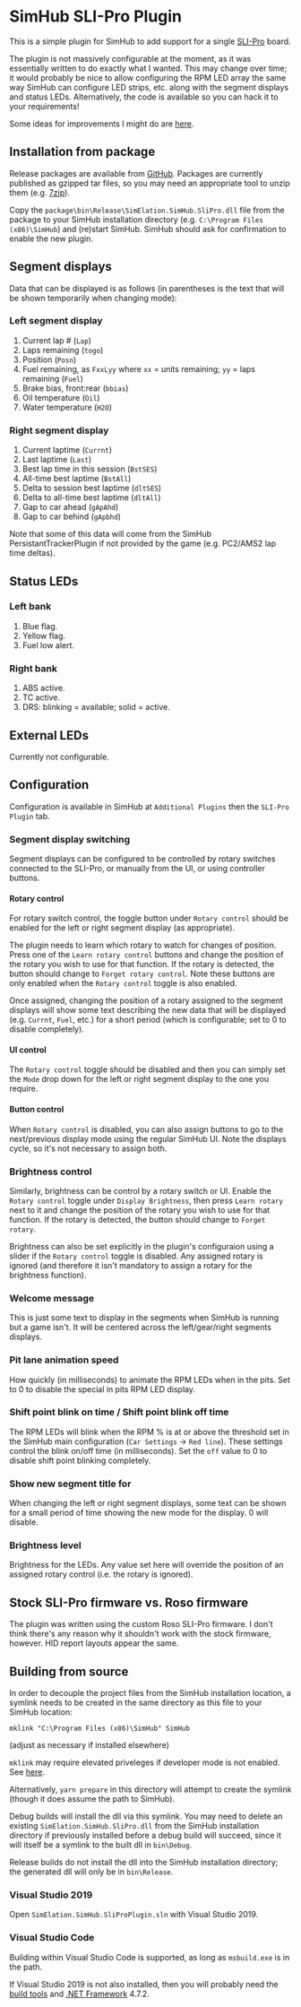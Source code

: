 # SimHub SLI-Pro Plugin

This is a simple plugin for SimHub to add support for a single [SLI-Pro](https://www.leobodnar.com/products/SLI-PRO/) board.

The plugin is not massively configurable at the moment, as it was essentially written to do exactly what I wanted.
This may change over time; it would probably be nice to allow configuring the RPM LED array the same way SimHub can configure
LED strips, etc. along with the segment displays and status LEDs. Alternatively, the code is available so you can hack it to your
requirements!

Some ideas for improvements I might do are [here](https://github.com/simelation/simhub-plugins/issues/1).

## Installation from package

Release packages are available from [GitHub](https://github.com/orgs/simelation/packages?repo_name=simhub-plugins).
Packages are currently published as gzipped tar files, so you may need an appropriate tool to unzip them
(e.g. [7zip](https://www.7-zip.org/)).

Copy the `package\bin\Release\SimElation.SimHub.SliPro.dll` file from the package to your SimHub installation directory
(e.g. `C:\Program Files (x86)\SimHub`) and (re)start SimHub. SimHub should ask for confirmation to enable the new plugin.

## Segment displays

Data that can be displayed is as follows (in parentheses is the text that will be shown temporarily when changing mode):

### Left segment display

1. Current lap # (`Lap`)
1. Laps remaining (`togo`)
1. Position (`Posn`)
1. Fuel remaining, as `FxxLyy` where `xx` = units remaining; `yy` = laps remaining (`Fuel`)
1. Brake bias, front:rear (`bbias`)
1. Oil temperature (`Oil`)
1. Water temperature (`H2O`)

### Right segment display

1. Current laptime (`Currnt`)
1. Last laptime (`Last`)
1. Best lap time in this session (`BstSES`)
1. All-time best laptime (`BstAll`)
1. Delta to session best laptime (`dltSES`)
1. Delta to all-time best laptime (`dltAll`)
1. Gap to car ahead (`gApAhd`)
1. Gap to car behind (`gApbhd`)

Note that some of this data will come from the SimHub PersistantTrackerPlugin if not provided by the game
(e.g. PC2/AMS2 lap time deltas).

## Status LEDs

### Left bank

1. Blue flag.
1. Yellow flag.
1. Fuel low alert.

### Right bank

1. ABS active.
1. TC active.
1. DRS: blinking = available; solid = active.

## External LEDs

Currently not configurable.

## Configuration

Configuration is available in SimHub at `Additional Plugins` then the `SLI-Pro Plugin` tab.

### Segment display switching

Segment displays can be configured to be controlled by rotary switches connected to the SLI-Pro, or manually from the UI, or using
controller buttons.

#### Rotary control

For rotary switch control, the toggle button under `Rotary control` should be enabled for the left or right segment display
(as appropriate).

The plugin needs to learn which rotary to watch for changes of position.
Press one of the `Learn rotary control` buttons and change the position of the rotary you wish to use for that function.
If the rotary is detected, the button should change to `Forget rotary control`. Note these buttons are only enabled when the
`Rotary control` toggle is also enabled.

Once assigned, changing the position of a rotary assigned to the segment displays will show some text describing the new data that
will be displayed (e.g. `Currnt`, `Fuel`, etc.) for a short period (which is configurable; set to 0 to disable completely).

#### UI control

The `Rotary control` toggle should be disabled and then you can simply set the `Mode` drop down for the left or right
segment display to the one you require.

#### Button control

When `Rotary control` is disabled, you can also assign buttons to go to the next/previous display mode using the regular SimHub UI.
Note the displays cycle, so it's not necessary to assign both.

### Brightness control

Similarly, brightness can be control by a rotary switch or UI. Enable the `Rotary control` toggle under `Display Brightness`, then
press `Learn rotary` next to it and change the position of the rotary you wish to use for that function.
If the rotary is detected, the button should change to `Forget rotary`.

Brightness can also be set explicitly in the plugin's configuraion using a slider if the `Rotary control` toggle is disabled.
Any assigned rotary is ignored (and therefore it isn't mandatory to assign a rotary for the brightness function).

### Welcome message

This is just some text to display in the segments when SimHub is running but a game isn't. It will be centered across the
left/gear/right segments displays.

### Pit lane animation speed

How quickly (in milliseconds) to animate the RPM LEDs when in the pits. Set to 0 to disable the special in pits RPM LED display.

### Shift point blink on time / Shift point blink off time

The RPM LEDs will blink when the RPM % is at or above the threshold set in the SimHub main configuration
(`Car Settings` -> `Red line`). These settings control the blink on/off time (in milliseconds). Set the `off` value to 0 to
disable shift point blinking completely.

### Show new segment title for

When changing the left or right segment displays, some text can be shown for a small period of time showing the new mode
for the display. 0 will disable.

### Brightness level

Brightness for the LEDs. Any value set here will override the position of an assigned rotary control (i.e. the rotary is ignored).

## Stock SLI-Pro firmware vs. Roso firmware

The plugin was written using the custom Roso SLI-Pro firmware. I don't think there's any reason why it shouldn't work with the
stock firmware, however. HID report layouts appear the same.

## Building from source

In order to decouple the project files from the SimHub installation location, a symlink needs to be created in the same
directory as this file to your SimHub location:

`mklink "C:\Program Files (x86)\SimHub" SimHub`

(adjust as necessary if installed elsewhere)

`mklink` may require elevated priveleges if developer mode is not enabled.
See [here](https://www.ghacks.net/2016/12/04/windows-10-creators-update-symlinks-without-elevation/).

Alternatively, `yarn prepare` in this directory will attempt to create the symlink (though it does assume the path to SimHub).

Debug builds will install the dll via this symlink. You may need to delete an existing `SimElation.SimHub.SliPro.dll` from the
SimHub installation directory if previously installed before a debug build will succeed, since it will itself be a symlink to the
built dll in `bin\Debug`.

Release builds do not install the dll into the SimHub installation directory; the generated dll will only be in `bin\Release`.

### Visual Studio 2019

Open `SimElation.SimHub.SliProPlugin.sln` with Visual Studio 2019.

### Visual Studio Code

Building within Visual Studio Code is supported, as long as `msbuild.exe` is in the path.

If Visual Studio 2019 is not also installed, then you will probably need the
[build tools](https://visualstudio.microsoft.com/visual-cpp-build-tools/) and
[.NET Framework](https://dotnet.microsoft.com/download/visual-studio-sdks) 4.7.2.
